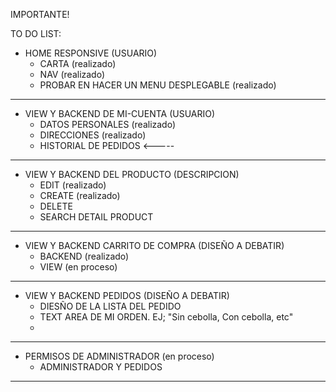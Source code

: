 IMPORTANTE!

TO DO LIST:

- HOME RESPONSIVE (USUARIO)
  - CARTA (realizado)
  - NAV (realizado)
  - PROBAR EN HACER UN MENU DESPLEGABLE (realizado)

-------------------------------------------------------------

- VIEW Y BACKEND DE MI-CUENTA (USUARIO)
  - DATOS PERSONALES (realizado)
  - DIRECCIONES (realizado)
  - HISTORIAL DE PEDIDOS <-----

-------------------------------------------------------------

- VIEW Y BACKEND DEL PRODUCTO (DESCRIPCION)
  - EDIT (realizado)
  - CREATE (realizado)
  - DELETE
  - SEARCH DETAIL PRODUCT

-------------------------------------------------------------
- VIEW Y BACKEND CARRITO DE COMPRA (DISEÑO A DEBATIR)
  - BACKEND (realizado)
  - VIEW (en proceso)


------------------------------------------------------------

- VIEW Y BACKEND PEDIDOS (DISEÑO A DEBATIR)
  - DIESÑO DE LA LISTA DEL PEDIDO
  - TEXT AREA DE MI ORDEN. EJ; "Sin cebolla, Con cebolla, etc"
  - 

------------------------------------------------------------

- PERMISOS DE ADMINISTRADOR (en proceso)
  - ADMINISTRADOR Y PEDIDOS


------------------------------------------------------------